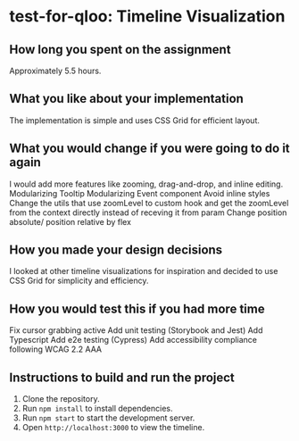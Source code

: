 # test-for-qloo: Timeline Visualization

## How long you spent on the assignment

Approximately 5.5 hours.

## What you like about your implementation

The implementation is simple and uses CSS Grid for efficient layout.

## What you would change if you were going to do it again

I would add more features like zooming, drag-and-drop, and inline editing.
Modularizing Tooltip
Modularizing Event component
Avoid inline styles
Change the utils that use zoomLevel to custom hook and get the zoomLevel from the context directly instead of receving it from param
Change position absolute/ position relative by flex

## How you made your design decisions

I looked at other timeline visualizations for inspiration and decided to use CSS Grid for simplicity and efficiency.

## How you would test this if you had more time

Fix cursor grabbing active
Add unit testing (Storybook and Jest)
Add Typescript
Add e2e testing (Cypress)
Add accessibility compliance following WCAG 2.2 AAA

## Instructions to build and run the project

1. Clone the repository.
2. Run `npm install` to install dependencies.
3. Run `npm start` to start the development server.
4. Open `http://localhost:3000` to view the timeline.
